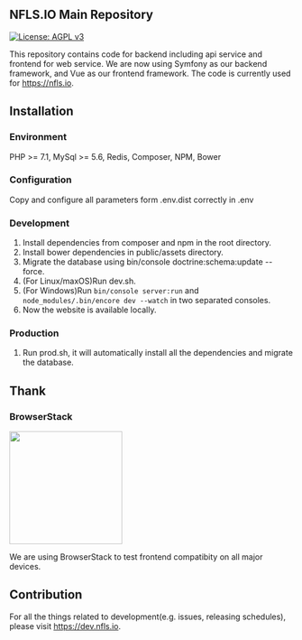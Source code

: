 ## NFLS.IO Main Repository
[![License: AGPL v3](https://img.shields.io/badge/License-AGPL%20v3-blue.svg)](https://www.gnu.org/licenses/agpl-3.0)

This repository contains code for backend including api service and frontend for web service. 
We are now using Symfony as our backend framework, and Vue as our frontend framework.
The code is currently used for https://nfls.io.

## Installation
### Environment
PHP >= 7.1, MySql >= 5.6, Redis, Composer, NPM, Bower
### Configuration
Copy and configure all parameters form .env.dist correctly in .env
### Development
1. Install dependencies from composer and npm in the root directory.
2. Install bower dependencies in public/assets directory. 
3. Migrate the database using bin/console doctrine:schema:update --force.
4. (For Linux/maxOS)Run dev.sh. 
5. (For Windows)Run ```bin/console server:run``` and ```node_modules/.bin/encore dev --watch```
 in two separated consoles.
6. Now the website is available locally.
### Production
1. Run prod.sh, it will automatically install all the dependencies and migrate the database.

## Thank
### BrowserStack
<img src="https://bstacksupport.zendesk.com/attachments/token/Ygvb0OdLftxe7bMxq5JHzEhQh/?name=browserstack-logo-600x315.png" width="200"/>

We are using BrowserStack to test frontend compatibity on all major devices.

## Contribution
For all the things related to development(e.g. issues, releasing schedules), please visit https://dev.nfls.io.
